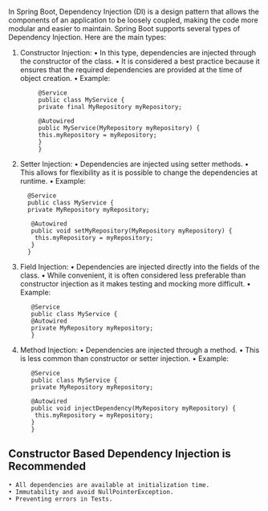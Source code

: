 
In Spring Boot, Dependency Injection (DI) is a design pattern that allows the components of an application to be loosely coupled, making the code more modular and easier to maintain. Spring Boot supports several types of Dependency Injection. Here are the main types:

1. Constructor Injection:
   • In this type, dependencies are injected through the constructor of the class.
   • It is considered a best practice because it ensures that the required dependencies are provided at the time of object creation.
   • Example:


            @Service
            public class MyService {
            private final MyRepository myRepository;

            @Autowired
            public MyService(MyRepository myRepository) {
            this.myRepository = myRepository;
            }
            }
   


2. Setter Injection:
   • Dependencies are injected using setter methods.
   • This allows for flexibility as it is possible to change the dependencies at runtime.
   • Example:

         @Service
         public class MyService {
         private MyRepository myRepository;

          @Autowired
          public void setMyRepository(MyRepository myRepository) {
           this.myRepository = myRepository;
          }
         }

3. Field Injection:
   • Dependencies are injected directly into the fields of the class.
   • While convenient, it is often considered less preferable than constructor injection as it makes testing and mocking more difficult.
   • Example:

          @Service
          public class MyService {
          @Autowired
          private MyRepository myRepository;
          }

3. Method Injection:
   • Dependencies are injected through a method.
   • This is less common than constructor or setter injection.
   • Example:

          @Service
          public class MyService {
          private MyRepository myRepository;

          @Autowired
          public void injectDependency(MyRepository myRepository) {
           this.myRepository = myRepository;
          }
          }


## Constructor Based Dependency Injection is Recommended
	
	• All dependencies are available at initialization time.
	• Immutability and avoid NullPointerException.
	• Preventing errors in Tests.
